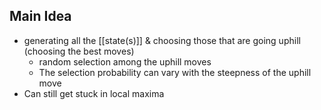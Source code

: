 ## Main Idea
- generating all the [[state(s)]] & choosing those that are going uphill (choosing the best moves)
	- random selection among the uphill moves
	- The selection probability can vary with the steepness of the uphill move
- Can still get stuck in local maxima
